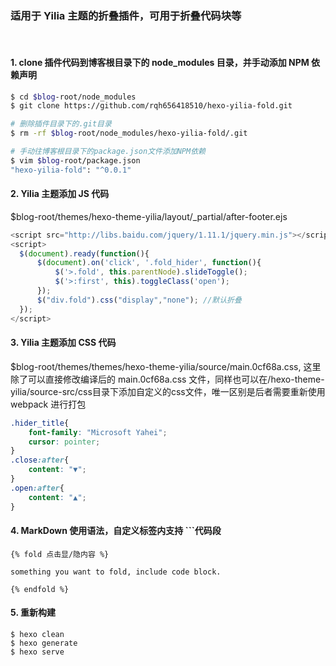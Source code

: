 ### 适用于 Yilia 主题的折叠插件，可用于折叠代码块等
<br/>

#### 1. clone 插件代码到博客根目录下的 node_modules 目录，并手动添加 NPM 依赖声明

``` bash
$ cd $blog-root/node_modules
$ git clone https://github.com/rqh656418510/hexo-yilia-fold.git

# 删除插件目录下的.git目录
$ rm -rf $blog-root/node_modules/hexo-yilia-fold/.git

# 手动往博客根目录下的package.json文件添加NPM依赖
$ vim $blog-root/package.json
"hexo-yilia-fold": "^0.0.1"
```

#### 2. Yilia 主题添加 JS 代码
$blog-root/themes/hexo-theme-yilia/layout/_partial/after-footer.ejs
``` javascript
<script src="http://libs.baidu.com/jquery/1.11.1/jquery.min.js"></script>
<script>
  $(document).ready(function(){
      $(document).on('click', '.fold_hider', function(){
          $('>.fold', this.parentNode).slideToggle();
          $('>:first', this).toggleClass('open');
      });
      $("div.fold").css("display","none"); //默认折叠
  });
</script>
```
#### 3. Yilia 主题添加 CSS 代码

$blog-root/themes/themes/hexo-theme-yilia/source/main.0cf68a.css, 这里除了可以直接修改编译后的 main.0cf68a.css 文件，同样也可以在/hexo-theme-yilia/source-src/css目录下添加自定义的css文件，唯一区别是后者需要重新使用 webpack 进行打包
``` css
.hider_title{
    font-family: "Microsoft Yahei";
    cursor: pointer;
}
.close:after{
    content: "▼";
}
.open:after{
    content: "▲";
}
```

#### 4. MarkDown 使用语法，自定义标签内支持 ```代码段

```
{% fold 点击显/隐内容 %}

something you want to fold, include code block.

{% endfold %}
```

#### 5. 重新构建

``` shell
$ hexo clean
$ hexo generate
$ hexo serve
```
